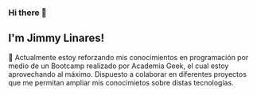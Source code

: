 ### Hi there 👋
## I'm Jimmy Linares!

🌱 Actualmente estoy reforzando mis conocimientos en programación por medio de un Bootcamp realizado por Academia Geek, el cual estoy aprovechando al máximo. 
Dispuesto a colaborar en diferentes proyectos que me permitan ampliar mis conocimietos sobre distas tecnologías.


<!--
**Vikingo92/Vikingo92** is a ✨ _special_ ✨ repository because its `README.md` (this file) appears on your GitHub profile.

Here are some ideas to get you started:

- 🔭 I’m currently working on ...
- 🌱 I’m currently learning ...
- 👯 I’m looking to collaborate on ...
- 🤔 I’m looking for help with ...
- 💬 Ask me about ...
- 📫 How to reach me: ...
- 😄 Pronouns: ...
- ⚡ Fun fact: ...
-->
